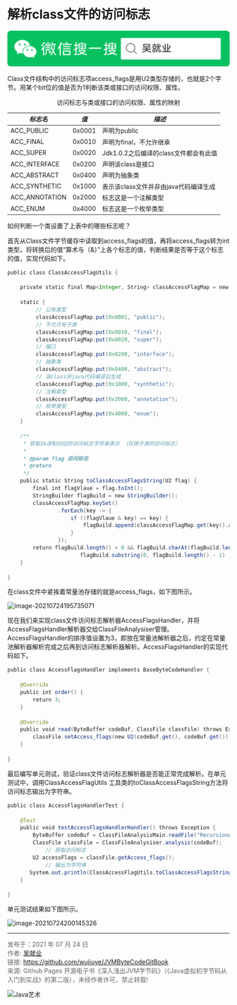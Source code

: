 # 解析class文件的访问标志

![Java艺术](../qrcode/javaskill_qrcode_01.png)

Class文件结构中的访问标志项access_flags是用U2类型存储的，也就是2个字节。用某个bit位的值是否为1判断该类或接口的访问权限、属性。

<center>访问标志与类或接口的访问权限、属性的映射</center>

| ***标志名***   | ***值*** | ***描述***                            |
| -------------- | -------- | ------------------------------------- |
| ACC_PUBLIC     | 0x0001   | 声明为public                          |
| ACC_FINAL      | 0x0010   | 声明为final，不允许继承               |
| ACC_SUPER      | 0x0020   | Jdk1.0.2之后编译的class文件都会有此值 |
| ACC_INTERFACE  | 0x0200   | 声明该class是接口                     |
| ACC_ABSTRACT   | 0x0400   | 声明为抽象类                          |
| ACC_SYNTHETIC  | 0x1000   | 表示该class文件并非由java代码编译生成 |
| ACC_ANNOTATION | 0x2000   | 标志这是一个注解类型                  |
| ACC_ENUM       | 0x4000   | 标志这是一个枚举类型                  |

如何判断一个类设置了上表中的哪些标志呢？

首先从Class文件字节缓存中读取到access_flags的值，再将access_flags转为int类型，将转换后的值“算术与（&）”上各个标志的值，判断结果是否等于这个标志的值，实现代码如下。

```java
public class ClassAccessFlagUtils {  
  
    private static final Map<Integer, String> classAccessFlagMap = new HashMap<>();  
  
    static {  
         // 公有类型  
         classAccessFlagMap.put(0x0001, "public");  
         // 不允许有子类  
         classAccessFlagMap.put(0x0010, "final");  
         classAccessFlagMap.put(0x0020, "super");  
         // 接口  
         classAccessFlagMap.put(0x0200, "interface");  
         // 抽象类  
         classAccessFlagMap.put(0x0400, "abstract");  
         // 该class非java代码编译后生成  
         classAccessFlagMap.put(0x1000, "synthetic");  
         // 注解类型  
         classAccessFlagMap.put(0x2000, "annotation");  
         // 枚举类型  
         classAccessFlagMap.put(0x4000, "enum");  
    }  
  
    /** 
     * 获取16进制对应的访问标志字符串表示 （仅用于类的访问标志） 
     * 
     * @param flag 访问标志 
     * @return 
     */  
    public static String toClassAccessFlagsString(U2 flag) {  
        final int flagVlaue = flag.toInt();  
        StringBuilder flagBuild = new StringBuilder();  
        classAccessFlagMap.keySet()  
                .forEach(key -> {  
                    if ((flagVlaue & key) == key) {  
                        flagBuild.append(classAccessFlagMap.get(key)).append(",");  
                    }  
                });  
        return flagBuild.length() > 0 && flagBuild.charAt(flagBuild.length() - 1) == ',' ?  
                       flagBuild.substring(0, flagBuild.length() - 1)  : flagBuild.toString();  
    }  
  
}  
```

在class文件中紧挨着常量池存储的就是access_flags，如下图所示。

![image-20210724195735071](images/chapter02_05_01.png)

现在我们来实现class文件访问标志解析器AccessFlagsHandler，并将AccessFlagsHandler解析器交给ClassFileAnalysiser管理。AccessFlagsHandler的排序值设置为3，即放在常量池解析器之后，约定在常量池解析器解析完成之后再到访问标志解析器解析。AccessFlagsHandler的实现代码如下。

```java
public class AccessFlagsHandler implements BaseByteCodeHandler {  
  
    @Override  
    public int order() {  
        return 3;  
    }  
  
    @Override  
    public void read(ByteBuffer codeBuf, ClassFile classFile) throws Exception {  
        classFile.setAccess_flags(new U2(codeBuf.get(), codeBuf.get()));  
    }  
  
}  
```

最后编写单元测试，验证class文件访问标志解析器是否能正常完成解析。在单元测试中，调用ClassAccessFlagUtils 工具类的toClassAccessFlagsString方法将访问标志输出为字符串。

```java
public class AccessFlagsHandlerTest {    
  
    @Test  
    public void testAccessFlagsHandlerHandler() throws Exception {  
        ByteBuffer codeBuf = ClassFileAnalysisMain.readFile("RecursionAlgorithmMain.class");  
        ClassFile classFile = ClassFileAnalysiser.analysis(codeBuf);  
    		// 获取访问标志
        U2 accessFlags = classFile.getAccess_flags();  
    		// 输出为字符串
       System.out.println(ClassAccessFlagUtils.toClassAccessFlagsString(accessFlags));  
    }  
  
}  
```

单元测试结果如下图所示。

![image-20210724200145326](images/chapter02_05_02.png)



---

<font color= #666666>发布于：2021 年 07 月 24 日</font><br><font color= #666666>作者: [吴就业](https://www.wujiuye.com/)</font><br><font color= #666666>链接: https://github.com/wujiuye/JVMByteCodeGitBook</font><br><font color= #666666>来源: Github Pages 开源电子书《深入浅出JVM字节码》（《Java虚拟机字节码从入门到实战》的第二版），未经作者许可，禁止转载!</font><br>

![Java艺术](../qrcode/javaskill_qrcode_02.png)

